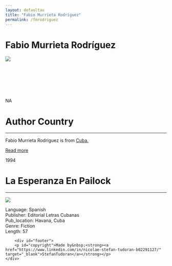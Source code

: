 ```yaml
---
layout: defaultau
title: "Fabio Murrieta Rodríguez"
permalink: /fmrodriguez
---
```

<!-- partial:index.partial.html -->
<div class="content">
    <h1>Fabio Murrieta Rodríguez</h1>
    <div class="quote">
        <div><img src="https://t4.ftcdn.net/jpg/03/40/12/49/360_F_340124934_bz3pQTLrdFpH92ekknuaTHy8JuXgG7fi.jpg" class="logo"></div>
    </div>
    <div class="timeline">
        <div style="padding-bottom:100px;"></div>
        <div class="block">
            <div class="date right"><p class="right"> NA </p></div>
            <div class="dot"></div>
            <div class="left first">
            <div class="author_country">
                <h1>Author Country</h1><hr>
          <div class="aclocation">  <p>Fabio Murrieta Rodríguez is from <a href="http://localhost:4000/14">Cuba.</a></p></div>
                <div class="acreadmore"><a href="#" target="_blank">Read more</a></div>
            </div>
            </div>
        </div>
        <div class="block">
            <div class="date left"><p class="left">1994</p></div>
            <div class="dot"></div>
            <div class="right">
                <h1>La Esperanza En Pailock</h1><hr>
                <p><img src="https://books.google.dm/books/content?id=0Qg_AAAAIAAJ&printsec=frontcover&img=1&zoom=1&imgtk=AFLRE71_SnVtcAEfcAkqFs9k3ZcgFnKnNZ_3WZ6OqzA5yxuB9nvEAXp1yg9_cmDm1GI9KY_YWSb-_AXKcX-641XFN_5_JNF5XKVWUo6F8nVn4vHJZ6u6hVzTmUuqrugG9RLDVEMbGy2D"></p>
                <p>
                Language: Spanish<br/>
                Publisher: Editorial Letras Cubanas<br/>
                Pub_location: Havana, Cuba<br/>
                Genre: Fiction<br/>
                Length: 57</p>
            </div>
        </div>

        <div id="footer">
        <p id="copyright">Made by&nbsp;<strong><a href="https://www.linkedin.com/in/nicolae-stefan-tudoran-b02291127/" target="_blank">StefanTudoran</a></strong></p>
    </div>
</div>
<!-- partial -->
  <script src='https://cdnjs.cloudflare.com/ajax/libs/jquery/3.1.1/jquery.min.js'></script><script  src="assets/js/authorscript.js"></script>
